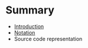 # Summary

* [Introduction](introduction.md)
* [Notation](notation.md)
* Source code representation

